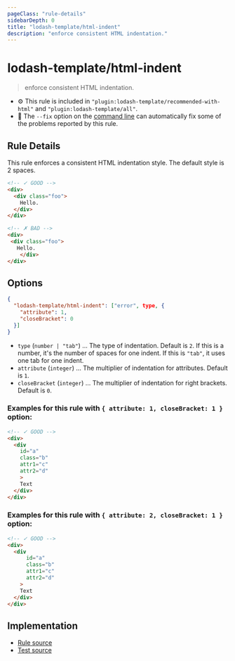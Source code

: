 ```yaml
---
pageClass: "rule-details"
sidebarDepth: 0
title: "lodash-template/html-indent"
description: "enforce consistent HTML indentation."
---
```

# lodash-template/html-indent
> enforce consistent HTML indentation.

- :gear: This rule is included in `"plugin:lodash-template/recommended-with-html"` and `"plugin:lodash-template/all"`.
- :wrench: The `--fix` option on the [command line](https://eslint.org/docs/user-guide/command-line-interface#fixing-problems) can automatically fix some of the problems reported by this rule.

## Rule Details

This rule enforces a consistent HTML indentation style. The default style is 2 spaces.

<eslint-code-block fix :rules="{'lodash-template/html-indent': ['error']}">

```html
<!-- ✓ GOOD -->
<div>
  <div class="foo">
    Hello.
  </div>
</div>

<!-- ✗ BAD -->
<div>
 <div class="foo">
   Hello.
    </div>
</div>
```

</eslint-code-block>

## Options

```json
{
  "lodash-template/html-indent": ["error", type, {
    "attribute": 1,
    "closeBracket": 0
  }]
}
```

- `type` (`number | "tab"`) ... The type of indentation. Default is `2`. If this is a number, it's the number of spaces for one indent. If this is `"tab"`, it uses one tab for one indent.
- `attribute` (`integer`) ... The multiplier of indentation for attributes. Default is `1`.
- `closeBracket` (`integer`) ... The multiplier of indentation for right brackets. Default is `0`.

### Examples for this rule with `{ attribute: 1, closeBracket: 1 }` option:

<eslint-code-block fix :rules="{'lodash-template/html-indent': ['error', 2, { 'attribute': 1, 'closeBracket': 1 }]}">

```html
<!-- ✓ GOOD -->
<div>
  <div
    id="a"
    class="b"
    attr1="c"
    attr2="d"
    >
    Text
  </div>
</div>
```

</eslint-code-block>

### Examples for this rule with `{ attribute: 2, closeBracket: 1 }` option:

<eslint-code-block fix :rules="{'lodash-template/html-indent': ['error', 2, {'attribute': 2, 'closeBracket': 1}]}">

```html
<!-- ✓ GOOD -->
<div>
  <div
      id="a"
      class="b"
      attr1="c"
      attr2="d"
    >
    Text
  </div>
</div>
```

</eslint-code-block>

## Implementation

- [Rule source](https://github.com/ota-meshi/eslint-plugin-lodash-template/blob/master/lib/rules/html-indent.js)
- [Test source](https://github.com/ota-meshi/eslint-plugin-lodash-template/blob/master/tests/lib/rules/html-indent.js)
